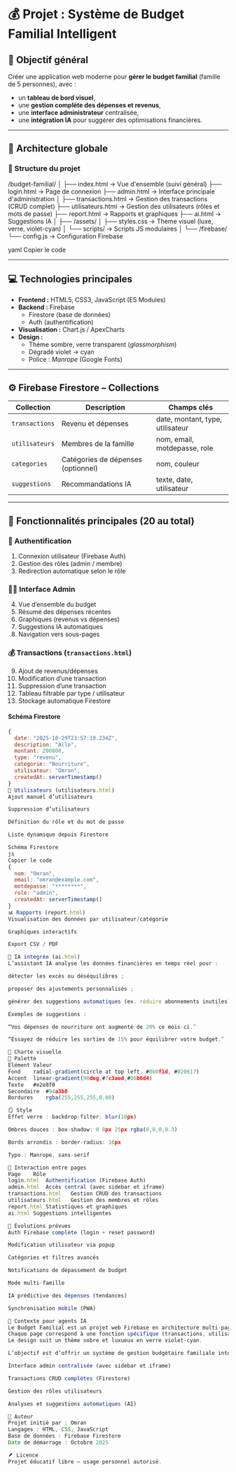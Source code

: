 # 💰 Projet : Système de Budget Familial Intelligent

## 🎯 Objectif général
Créer une application web moderne pour **gérer le budget familial** (famille de 5 personnes), avec :
- un **tableau de bord visuel**,  
- une **gestion complète des dépenses et revenus**,  
- une **interface administrateur** centralisée,  
- une **intégration IA** pour suggérer des optimisations financières.

---

## 🧩 Architecture globale

### 📁 Structure du projet
/budget-familial/
│
├── index.html → Vue d'ensemble (suivi général)
├── login.html → Page de connexion
├── admin.html → Interface principale d'administration
│
├── transactions.html → Gestion des transactions (CRUD complet)
├── utilisateurs.html → Gestion des utilisateurs (rôles et mots de passe)
├── report.html → Rapports et graphiques
├── ai.html → Suggestions IA
│
├── /assets/
│ ├── styles.css → Thème visuel (luxe, verre, violet-cyan)
│ └── scripts/ → Scripts JS modulaires
│
└── /firebase/
└── config.js → Configuration Firebase

yaml
Copier le code

---

## 💻 Technologies principales
- **Frontend :** HTML5, CSS3, JavaScript (ES Modules)
- **Backend :** Firebase
  - Firestore (base de données)
  - Auth (authentification)
- **Visualisation :** Chart.js / ApexCharts
- **Design :**  
  - Thème sombre, verre transparent (*glassmorphism*)
  - Dégradé violet → cyan
  - Police : *Manrope* (Google Fonts)

---

## ⚙️ Firebase Firestore – Collections

| Collection       | Description                              | Champs clés |
|------------------|-------------------------------------------|-------------|
| `transactions`   | Revenu et dépenses                        | date, montant, type, utilisateur |
| `utilisateurs`   | Membres de la famille                     | nom, email, motdepasse, role |
| `categories`     | Catégories de dépenses (optionnel)        | nom, couleur |
| `suggestions`    | Recommandations IA                        | texte, date, utilisateur |

---

## 💼 Fonctionnalités principales (20 au total)

### 🔐 Authentification
1. Connexion utilisateur (Firebase Auth)  
2. Gestion des rôles (admin / membre)  
3. Redirection automatique selon le rôle  

### 👨‍💼 Interface Admin
4. Vue d’ensemble du budget  
5. Résumé des dépenses récentes  
6. Graphiques (revenus vs dépenses)  
7. Suggestions IA automatiques  
8. Navigation vers sous-pages  

### 💰 Transactions (`transactions.html`)
9. Ajout de revenus/dépenses  
10. Modification d’une transaction  
11. Suppression d’une transaction  
12. Tableau filtrable par type / utilisateur  
13. Stockage automatique Firestore  

#### Schéma Firestore
```js
{
  date: "2025-10-29T23:57:19.234Z",
  description: "Allo",
  montant: 200000,
  type: "revenu",
  categorie: "Nourriture",
  utilisateur: "Omran",
  createdAt: serverTimestamp()
}
👥 Utilisateurs (utilisateurs.html)
Ajout manuel d’utilisateurs

Suppression d’utilisateurs

Définition du rôle et du mot de passe

Liste dynamique depuis Firestore

Schéma Firestore
js
Copier le code
{
  nom: "Omran",
  email: "omran@example.com",
  motdepasse: "********",
  role: "admin",
  createdAt: serverTimestamp()
}
📊 Rapports (report.html)
Visualisation des données par utilisateur/catégorie

Graphiques interactifs

Export CSV / PDF

🧠 IA intégrée (ai.html)
L’assistant IA analyse les données financières en temps réel pour :

détecter les excès ou déséquilibres ;

proposer des ajustements personnalisés ;

générer des suggestions automatiques (ex. réduire abonnements inutiles).

Exemples de suggestions :

“Vos dépenses de nourriture ont augmenté de 20% ce mois-ci.”

“Essayez de réduire les sorties de 15% pour équilibrer votre budget.”

💅 Charte visuelle
🎨 Palette
Élément	Valeur
Fond	radial-gradient(circle at top left, #0b0f1d, #020617)
Accent	linear-gradient(90deg,#7c3aed,#06b6d4)
Texte	#e2e8f0
Secondaire	#94a3b8
Bordures	rgba(255,255,255,0.08)

🪞 Style
Effet verre : backdrop-filter: blur(10px)

Ombres douces : box-shadow: 0 8px 25px rgba(0,0,0,0.3)

Bords arrondis : border-radius: 16px

Typo : Manrope, sans-serif

🧩 Interaction entre pages
Page	Rôle
login.html	Authentification (Firebase Auth)
admin.html	Accès central (avec sidebar et iframe)
transactions.html	Gestion CRUD des transactions
utilisateurs.html	Gestion des membres et rôles
report.html	Statistiques et graphiques
ai.html	Suggestions intelligentes

🔄 Évolutions prévues
Auth Firebase complète (login + reset password)

Modification utilisateur via popup

Catégories et filtres avancés

Notifications de dépassement de budget

Mode multi-famille

IA prédictive des dépenses (tendances)

Synchronisation mobile (PWA)

🧠 Contexte pour agents IA
Le Budget Familial est un projet web Firebase en architecture multi-pages.
Chaque page correspond à une fonction spécifique (transactions, utilisateurs, rapports, IA).
Le design suit un thème sobre et luxueux en verre violet-cyan.

L’objectif est d’offrir un système de gestion budgétaire familiale intelligent :

Interface admin centralisée (avec sidebar et iframe)

Transactions CRUD complètes (Firestore)

Gestion des rôles utilisateurs

Analyses et suggestions automatiques (AI)

🧩 Auteur
Projet initié par : Omran
Langages : HTML, CSS, JavaScript
Base de données : Firebase Firestore
Date de démarrage : Octobre 2025

🪶 Licence
Projet éducatif libre — usage personnel autorisé.